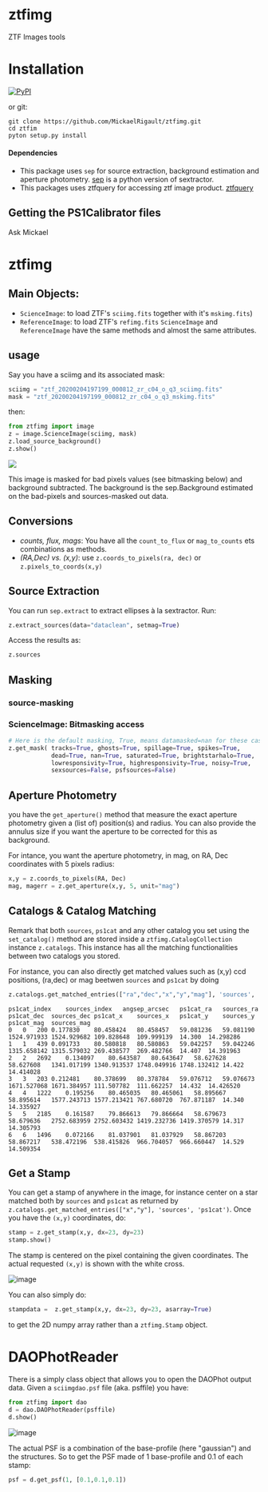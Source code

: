 # ztfimg
ZTF Images tools 

# Installation

[![PyPI](https://img.shields.io/pypi/v/ztfimg.svg?style=flat-square)](https://pypi.python.org/pypi/ztfimg)

or git:
```
git clone https://github.com/MickaelRigault/ztfimg.git
cd ztfim
pyton setup.py install
```

#### Dependencies

- This package uses `sep` for source extraction, background estimation and aperture photometry. [sep](https://sep.readthedocs.io/en/v1.0.x/api/sep.extract.html) is a python version of sextractor.  
- This packages uses ztfquery for accessing ztf image product. [ztfquery](https://github.com/MickaelRigault/ztfquery)

## Getting the PS1Calibrator files

Ask Mickael

# ztfimg

## Main Objects:
- `ScienceImage`: to load ZTF's `sciimg.fits` together with it's `mskimg.fits`)
- `ReferenceImage`: to load ZTF's `refimg.fits`
`ScienceImage` and `ReferenceImage` have the same methods and almost the same attributes. 

## usage

Say you have a sciimg and its associated mask:
```python
sciimg = "ztf_20200204197199_000812_zr_c04_o_q3_sciimg.fits"
mask = "ztf_20200204197199_000812_zr_c04_o_q3_mskimg.fits"
```
then:
```python
from ztfimg import image
z = image.ScienceImage(sciimg, mask)
z.load_source_background()
z.show()
```
![](examples/sciimg_masked_bkgdsub.png)


This image is masked for bad pixels values (see bitmasking below) and background subtracted. The background is the sep.Background estimated on the bad-pixels and sources-masked out data.

## Conversions

- *counts, flux, mags*: You have all the `count_to_flux` or `mag_to_counts` ets combinations as methods.
- *(RA,Dec) vs. (x,y)*: use `z.coords_to_pixels(ra, dec)` or `z.pixels_to_coords(x,y)`


## Source Extraction 

You can run `sep.extract` to extract ellipses à la sextractor. Run:
```python
z.extract_sources(data="dataclean", setmag=True)
```

Access the results as:
```python
z.sources
```

## Masking

### source-masking

### ScienceImage: Bitmasking access
```python
# Here is the default masking, True, means datamasked=nan for these cases
z.get_mask( tracks=True, ghosts=True, spillage=True, spikes=True,
            dead=True, nan=True, saturated=True, brightstarhalo=True,
            lowresponsivity=True, highresponsivity=True, noisy=True,
            sexsources=False, psfsources=False)
```

## Aperture Photometry

you have the `get_aperture()` method that measure the exact aperture photometry given a (list of) position(s) and radius. You can also provide the annulus size if you want the aperture to be corrected for this as background.

For intance, you want the aperture photometry, in mag, on RA, Dec coordinates with 5 pixels radius:
```python
x,y = z.coords_to_pixels(RA, Dec)
mag, magerr = z.get_aperture(x,y, 5, unit="mag")
```

## Catalogs & Catalog Matching
Remark that both `sources`, `ps1cat` and any other catalog you set using the `set_catalog()` method are stored inside a `ztfimg.CatalogCollection` instance `z.catalogs`. This instance has all the matching functionalities between two catalogs you stored. 

For instance, you can also directly get matched values such as (x,y) ccd positions, (ra,dec) or mag beetwen `sources` and `ps1cat` by doing
```python
z.catalogs.get_matched_entries(["ra","dec","x","y","mag"], 'sources', 'ps1cat')
```
```
ps1cat_index	sources_index	angsep_arcsec	ps1cat_ra	sources_ra	ps1cat_dec	sources_dec	ps1cat_x	sources_x	ps1cat_y	sources_y	ps1cat_mag	sources_mag
0	0	200	0.177830	80.458424	80.458457	59.081236	59.081190	1524.971933	1524.929682	109.828648	109.999139	14.300	14.298286
1	1	439	0.091733	80.580818	80.580863	59.042257	59.042246	1315.658142	1315.579032	269.438577	269.482766	14.407	14.391963
2	2	2692	0.134097	80.643587	80.643647	58.627628	58.627608	1341.017199	1340.913537	1748.049916	1748.132412	14.422	14.414028
3	3	203	0.212481	80.378699	80.378784	59.076712	59.076673	1671.527068	1671.384957	111.507782	111.662257	14.432	14.426520
4	4	1222	0.195256	80.465035	80.465061	58.895667	58.895614	1577.243713	1577.213421	767.680720	767.871187	14.340	14.335927
5	5	2185	0.161587	79.866613	79.866664	58.679673	58.679636	2752.683959	2752.603432	1419.232736	1419.370579	14.317	14.305793
6	6	1496	0.072166	81.037901	81.037929	58.867203	58.867217	538.472196	538.415826	966.704057	966.660447	14.529	14.509354
```

## Get a Stamp

You can get a stamp of anywhere in the image, for instance center on a star matched both by `sources` and `ps1cat` as returned by `z.catalogs.get_matched_entries(["x","y"], 'sources', 'ps1cat')`. Once you have the `(x,y)` coordinates, do:
```python 
stamp = z.get_stamp(x,y, dx=23, dy=23)
stamp.show()
```
The stamp is centered on the pixel containing the given coordinates. The actual requested `(x,y)` is shown with the white cross.

![image](examples/StarStamp.png)

You can also simply do:
```python
stampdata =  z.get_stamp(x,y, dx=23, dy=23, asarray=True)
```
to get the 2D numpy array rather than a `ztfimg.Stamp` object.


# DAOPhotReader

There is a simply class object that allows you to open the DAOPhot output data.
Given a  `sciimgdao.psf` file (aka. psffile) you have:
```python
from ztfimg import dao
d = dao.DAOPhotReader(psffile)
d.show()
```
![image](examples/daophot_composition.png)

The actual PSF is a combination of the base-profile (here "gaussian") and the structures. 
So to get the PSF made of 1 base-profile and 0.1 of each stamp:
```python
psf = d.get_psf(1, [0.1,0.1,0.1])
```

